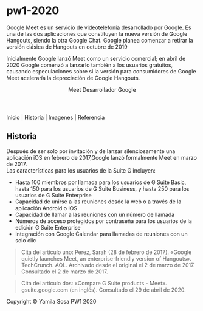# pw1-2020
<!DOCTYPE html>
<html lang="en">
<head>
	<title>Google Meet</title>
	<meta charset="utf-8">
	<meta name="description" content="This is an HTML5 document">
  <meta name="keywords" content="HTML, CSS, Javascript">
  <link rel="stylesheet" href="mystyles.css">
</head>
<body>
<p>
	Google Meet es un servicio de videotelefonía desarrollado por Google. Es una de las dos aplicaciones que constituyen la nueva 		versión de Google Hangouts, siendo la otra Google Chat. Google planea comenzar a retirar la versión clásica de Hangouts en 		octubre de 2019
</p>
<p>
	Inicialmente Google lanzó Meet como un servicio comercial; en abril de 2020 Google comenzó a lanzarlo también a los usuarios    	gratuitos, causando especulaciones sobre si la versión para consumidores de Google Meet aceleraría la depreciación de Google 		Hangouts.
</p>
	<header>
				Meet Desarrollador Google
	</header>
	<nav>
    		Inicio | Historia | Imagenes | Referencia
  	</nav>
  	<main>
    	<section>
    		<article>
			<h2>Historia</h2>
      			Después de ser solo por invitación y de lanzar silenciosamente una aplicación iOS en febrero de 2017,Google 				lanzó formalmente Meet en marzo de 2017.
      		</article>
      		<article>
        		Las características para los usuarios de la Suite G incluyen:
        		<ul>
        			<li>Hasta 100 miembros por llamada para los usuarios de G Suite Basic, hasta 150 para los usuarios de G 				Suite Business, y hasta 250 para los usuarios de G Suite Enterprise</li>
        			<li>Capacidad de unirse a las reuniones desde la web o a través de la aplicación Android o iOS</li>
        			<li>Capacidad de llamar a las reuniones con un número de llamada</li>
        			<li>Números de acceso protegidos por contraseña para los usuarios de la edición G Suite Enterprise</li>
        			<li>Integración con Google Calendar para llamadas de reuniones con un solo clic</li>
			</ul>		 
      		</article>
    	</section>
    	<aside>
      		 <blockquote>  Cita del articulo uno: Perez, Sarah (28 de febrero de 2017). «Google quietly launches Meet, an 				  enterprise-friendly version of Hangouts». TechCrunch. AOL. Archivado desde el original el 2 de marzo de 2017. 			  Consultado el 2 de marzo de 2017. 
      		</blockquote>
		<blockquote>
      		 Cita del articulo dos: «Compare G Suite products - Meet». gsuite.google.com (en inglés). Consultado el 29 de abril de 			 2020.
		</blockquote>
    	</aside>
  	</main>
  	<footer>
    Copyright &copy; Yamila Sosa PW1 2020
  </footer>
</html>
